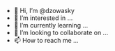 - 👋 Hi, I’m @dzowasky
- 👀 I’m interested in ...
- 🌱 I’m currently learning ...
- 💞️ I’m looking to collaborate on ...
- 📫 How to reach me ...

<!---
dzowasky/dzowasky is a ✨ special ✨ repository because its `README.md` (this file) appears on your GitHub profile.
You can click the Preview link to take a look at your changes.
--->
